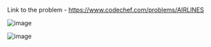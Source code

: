 Link to the problem - https://www.codechef.com/problems/AIRLINES


![image](https://user-images.githubusercontent.com/57552973/219957636-b4019ea2-00e0-45d4-aa42-49e89f1d34ca.png)


![image](https://user-images.githubusercontent.com/57552973/219957651-cba6bfdd-f2c3-4c05-a8fc-ab6e54bda45a.png)
